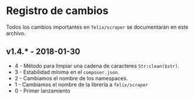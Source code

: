 # Registro de cambios

Todos los cambios importantes en `felix/scraper` se documentarán en este archivo.

## v1.4.* - 2018-01-30
- 4 - Método para limpiar una cadena de caracteres `Str:clean($str)`.
- 3 - Estabilidad mínima en el `composer.json`.
- 2 - Cambiamos el nombre de los namespaces.
- 1 - Cambiamos el nombre de la  librería a `felix/scraper`
- 0 - Primer lanzamiento